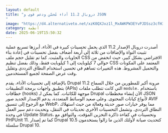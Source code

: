 ```yaml
---
layout: default
title: "دروبال 11.2 أداء مُحسّن ودعم قوي و JSON
"
image: "https://d4.alternativeto.net/xzK0QXJxz1l_MxAWKPW3EYvPJDSsz3cfH3RtcRQnYv4/rs:fill:1520:760:0/g:ce:0:0/YWJzOi8vZGlzdC9jb250ZW50LzE3NTAzMzYzODkwODEucG5n.png"
category: أنظمة
date: 2025-06-19T15:50:32
---
```


أصدرت دروبال الإصدار 11.2 الذي يحمل تحسينات كبيرة في الأداء، أبرزها تسريع عملية تثبيت النواة والإضافات من ثلاثة إلى أربعة أضعاف بفضل تحسينات في إعادة بناء الحاويات والمثبت. كما تم تقليل حجم ملف CSS الافتراضي بشكل كبير، حيث انخفض من حوالي 7 كيلوبايت إلى 1 كيلوبايت فقط، وذلك بفضل تنظيم CSS المعتمد على المكونات والتحميل المشروط. هذه التغييرات تساهم في تحسين استخدام النطاق الترددي وتقليل وقت عرض الصفحة لجميع المستخدمين.

بالإضافة إلى تحسينات الأداء، يقدم Drupal 11.2 مرونة أكبر للمطورين من خلال السماح بتطبيق واجهات برمجة التطبيقات (APIs) التي كانت تتطلب ملفات `module.` باستخدام خطافات (hooks) موجهة للكائنات. كما يمكن لـ Drupal الآن إنشاء مخططات JSON لأنواع كيانات المحتوى. وعلى صعيد الوسائط المتعددة، يدعم الإصدار الجديد صور AVIF مع الرجوع إلى تنسيق WebP، مما يوفر خيارات صور حديثة وفعالة من حيث استهلاك النطاق الترددي. وتشمل التحسينات الأخرى تحديثات في التنقل، وتحديث دعم سير العمل في وحدة Update Status، وتحسينات في كفاءة ذاكرة التخزين المؤقت، والتوافق مع PHPUnit 11. كما تم إصدار Drupal 10.5 كتحديث صيانة لأولئك الذين ما زالوا يستخدمون سلسلة Drupal 10.
